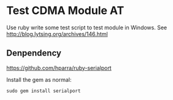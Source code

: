# Test CDMA Module AT

Use ruby write some test script to test module in Windows. See http://blog.lytsing.org/archives/146.html


## Denpendency

https://github.com/hparra/ruby-serialport

Install the gem as normal:

```
sudo gem install serialport
```

